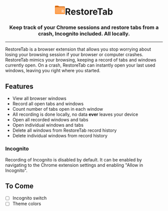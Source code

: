 <h1 align="center"><img style="height: 32px;" src="doc/images/orangeR.png"/>RestoreTab</h1>

<h3 align="center">Keep track of your Chrome sessions and restore tabs from a crash, Incognito included. All locally.</h3>

---

RestoreTab is a browser extension that allows you stop worrying about losing your browsing session if your browser or computer crashes.  RestoreTab mimics your browsing, keeping a record of tabs and windows currently open.  On a crash, RestoreTab can instantly open your last used windows, leaving you right where you started.

## Features
* View all browser windows
* Record all open tabs and windows
* Count number of tabs open in each window
* All recording is done locally, no data **ever** leaves your device
* Open all recorded windows and tabs
* Open individual windows and tabs
* Delete all windows from RestoreTab record history
* Delete individual windows from record history

### Incognito
Recording of Incognito is disabled by default. It can be enabled by navigating to the Chrome extension settings and enabling "Allow in Incognito".

## To Come
- [ ] Incognito switch
- [ ] Theme colors
